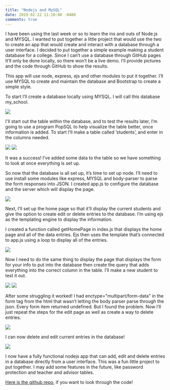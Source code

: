 ```yaml
---
title: "Nodejs and MySQL"
date: 2019-02-22 11:10:00 -0400
comments: true
---
```

I have been using the last week or so to learn the ins and outs of Node.js and MYSQL. I wanted to put together a little project that would use the two to create an app that would create and interact with a database through a user interface. I decided to put together a simple example making a student database for a college. Since I can’t use a database through GitHub pages It’ll only be done locally, so there won’t be a live demo. I’ll provide pictures and the code through GitHub to show the results. 



This app will use node, express, ejs and other modules to put it together. I’ll use MYSQL to create and maintain the database and Bootstrap to create a simple style.



To start I’ll create a database locally using MYSQL. I will call this database my_school.

<img src="{{ site.url }}/{% link img/node-mysql-blog/img1.png %}">

I'll start out the table within the database, and to test the results later, I’m going to use a program PopSQL to help visualize the table better, once information is added. To start I’ll make a table called ‘students’, and enter in the columns needed.


<img src="{{ site.url }}/{% link img/node-mysql-blog/img2.png %}">
<img src="{{ site.url }}/{% link img/node-mysql-blog/img3.png %}">

It was a success! I’ve added some data to the table so we have something to look at once everything is set up. 


So now that the database is all set up, it’s time to set up node. I’ll need to use install some modules like express, MYSQL and body-parser to parse the form responses into JSON. I created app.js to configure the database and the server which will display the page. 

<img src="{{ site.url }}/{% link img/node-mysql-blog/img4.png %}">

Next, I’ll set up the home page so that it’ll display the current students and give the option to create edit or delete entries to the database. I’m using ejs as the templating engine to display the information. 


I created a function called getHomePage in index.js that displays the home page and all of the data entries. Ejs then uses the template that’s connected to app.js using a loop to display all of the entries. 

<img src="{{ site.url }}/{% link img/node-mysql-blog/img5.png %}">

Now I need to do the same thing to display the page that displays the form for your info to put into the database then create the query that adds everything into the correct column in the table. I’ll make a new student to test it out.


<img src="{{ site.url }}/{% link img/node-mysql-blog/img6.png %}">
<img src="{{ site.url }}/{% link img/node-mysql-blog/img7.png %}">

After some struggling it worked! I had enctype="multipart/form-data" in the form tag from the html that wasn’t letting the body parser parse through the json. Every form item returned undefined. But I found the problem.
Now I’ll just repeat the steps for the edit page as well as create a way to delete entries.

 <img src="{{ site.url }}/{% link img/node-mysql-blog/img8.png %}">

 I can now delete and edit current entries in the database! 

<img src="{{ site.url }}/{% link img/node-mysql-blog/img9.png %}">

I now have a fully functional nodejs app that can add, edit and delete entries in a database directly from a user interface. This was a fun little project to put together. I may add some features in the future, like password protection and teacher and advisor tables. 

<a href="https://github.com/bt93/node-mysql-demo" target="_blank">Here is the github repo</a>, if you want to look through the code!